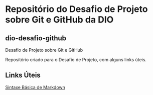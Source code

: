 # Repositório do Desafio de Projeto sobre Git e GitHub da DIO

## dio-desafio-github
Desafio de Projeto sobre Git e GitHub

Repositório criado para o Desafio de Projeto, com alguns links úteis.


## Links Úteis
[Sintaxe Básica de Markdown](https://www.markdownguide.org/basic-syntax/)
